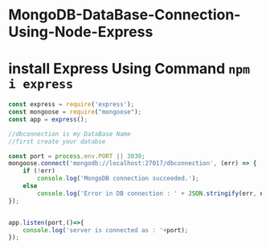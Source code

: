 # MongoDB-DataBase-Connection-Using-Node-Express
# install Express Using Command `npm i express`


```js
const express = require('express');
const mongoose = require("mongoose");
const app = express();

//dbconnection is my DataBase Name  
//first create your databse

const port = process.env.PORT || 3030;
mongoose.connect('mongodb://localhost:27017/dbconnection', (err) => {
    if (!err)
        console.log('MongoDB connection succeeded.');
    else
        console.log('Error in DB connection : ' + JSON.stringify(err, undefined, 2));
});


app.listen(port,()=>{
    console.log('server is connected as : '+port);
});
```
